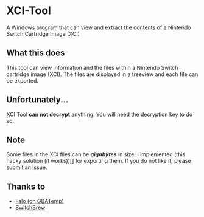 # XCI-Tool
A Windows program that can view and extract the contents of a Nintendo Switch Cartridge Image (XCI)

## What this does
This tool can view information and the files within a Nintendo Switch cartridge image (XCI). The files are displayed in a treeview and each file can be exported.

## Unfortunately...
XCI Tool **can not decrypt** anything. You will need the decryption key to do so.

## Note
Some files in the XCI files can be ***gigabytes*** in size. I implemented (this hacky solution (it works))[] for exporting them. If you do not like it, please submit an issue.

## Thanks to
* [Falo (on GBATemp)](https://pastebin.com/RMv2CW2H)
* [SwitchBrew](http://switchbrew.org/index.php?title=Gamecard_Format)
